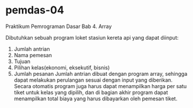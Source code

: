 # pemdas-04

Praktikum Pemrograman Dasar Bab 4. Array

Dibutuhkan sebuah program loket stasiun kereta api yang dapat diinput:
1.	Jumlah antrian
2.	Nama pemesan
3.	Tujuan
4.	Pilihan kelas(ekonomi, eksekutif, bisnis)
5.	Jumlah pesanan
Jumlah antrian dibuat dengan program array, sehingga dapat melakukan perulangan sesuai dengan input yang diberikan. Secara otomatis program juga harus dapat menampilkan harga per satu tiket untuk kelas yang dipilih, dan di bagian akhir program dapat menampilkan total biaya yang harus dibayarkan oleh pemesan tiket.
